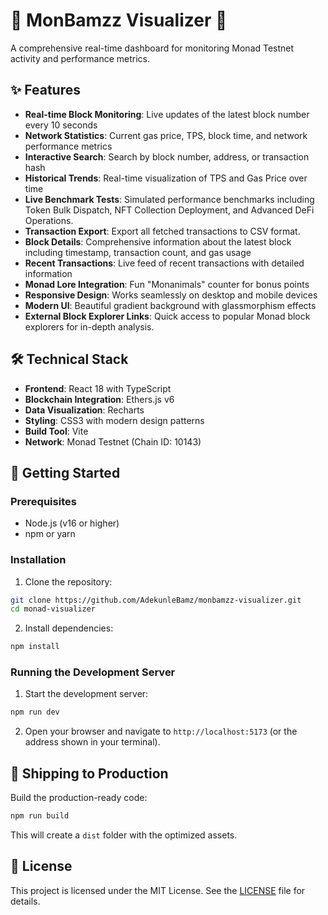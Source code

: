 # 🐒 MonBamzz Visualizer 🚀

A comprehensive real-time dashboard for monitoring Monad Testnet activity and performance metrics.

## ✨ Features

- **Real-time Block Monitoring**: Live updates of the latest block number every 10 seconds
- **Network Statistics**: Current gas price, TPS, block time, and network performance metrics
- **Interactive Search**: Search by block number, address, or transaction hash
- **Historical Trends**: Real-time visualization of TPS and Gas Price over time
- **Live Benchmark Tests**: Simulated performance benchmarks including Token Bulk Dispatch, NFT Collection Deployment, and Advanced DeFi Operations.
- **Transaction Export**: Export all fetched transactions to CSV format.
- **Block Details**: Comprehensive information about the latest block including timestamp, transaction count, and gas usage
- **Recent Transactions**: Live feed of recent transactions with detailed information
- **Monad Lore Integration**: Fun "Monanimals" counter for bonus points
- **Responsive Design**: Works seamlessly on desktop and mobile devices
- **Modern UI**: Beautiful gradient background with glassmorphism effects
- **External Block Explorer Links**: Quick access to popular Monad block explorers for in-depth analysis.

## 🛠️ Technical Stack

- **Frontend**: React 18 with TypeScript
- **Blockchain Integration**: Ethers.js v6
- **Data Visualization**: Recharts
- **Styling**: CSS3 with modern design patterns
- **Build Tool**: Vite
- **Network**: Monad Testnet (Chain ID: 10143)

## 🚀 Getting Started

### Prerequisites

- Node.js (v16 or higher)
- npm or yarn

### Installation

1. Clone the repository:
```bash
git clone https://github.com/AdekunleBamz/monbamzz-visualizer.git
cd monad-visualizer
```

2. Install dependencies:
```bash
npm install
```

### Running the Development Server

1. Start the development server:
```bash
npm run dev
```

2. Open your browser and navigate to `http://localhost:5173` (or the address shown in your terminal).

## 🚢 Shipping to Production

Build the production-ready code:
```bash
npm run build
```
This will create a `dist` folder with the optimized assets.

## 📄 License

This project is licensed under the MIT License. See the [LICENSE](LICENSE) file for details.
